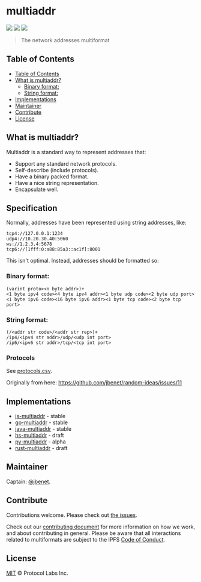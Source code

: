 # multiaddr

[![](https://img.shields.io/badge/made%20by-Protocol%20Labs-blue.svg?style=flat-square)](http://ipn.io)
[![](https://img.shields.io/badge/project-multiformats-blue.svg?style=flat-square)](http://github.com/multiformats/multiformats)
[![](https://img.shields.io/badge/freenode-%23ipfs-blue.svg?style=flat-square)](http://webchat.freenode.net/?channels=%23ipfs)

> The network addresses multiformat

## Table of Contents

- [Table of Contents](#table-of-contents)
- [What is multiaddr?](#what-is-multiaddr)
  - [Binary format:](#binary-format)
  - [String format:](#string-format)
- [Implementations](#implementations)
- [Maintainer](#maintainer)
- [Contribute](#contribute)
- [License](#license)

## What is multiaddr?

Multiaddr is a standard way to represent addresses that: 
- Support any standard network protocols.
- Self-describe (include protocols).
- Have a binary packed format.
- Have a nice string representation.
- Encapsulate well.

## Specification

Normally, addresses have been represented using string addresses, like:

```
tcp4://127.0.0.1:1234
udp4://10.20.30.40:5060
ws://1.2.3.4:5678
tcp6://[1fff:0:a88:85a3::ac1f]:8001
```

This isn't optimal. Instead, addresses should be formatted so:

### Binary format:

```
(varint proto><n byte addr>)+
<1 byte ipv4 code><4 byte ipv4 addr><1 byte udp code><2 byte udp port>
<1 byte ipv6 code><16 byte ipv6 addr><1 byte tcp code><2 byte tcp port>
```

### String format:

```
(/<addr str code>/<addr str rep>)+
/ip4/<ipv4 str addr>/udp/<udp int port>
/ip6/<ipv6 str addr>/tcp/<tcp int port>
```

### Protocols

See [protocols.csv](protocols.csv).

Originally from here:
https://github.com/jbenet/random-ideas/issues/11

## Implementations

- [js-multiaddr](https://github.com/multiformats/js-multiaddr) - stable
- [go-multiaddr](https://github.com/multiformats/go-multiaddr) - stable
- [java-multiaddr](https://github.com/ipfs/java-ipfs-api) - stable
- [hs-multiaddr](https://github.com/basile-henry/hs-multiaddr) - draft
- [py-multiaddr](https://github.com/sbuss/py-multiaddr) - alpha
- [rust-multiaddr](https://github.com/multiformats/rust-multiaddr) - draft

## Maintainer

Captain: [@jbenet](https://github.com/jbenet).

## Contribute

Contributions welcome. Please check out [the issues](https://github.com/multiformats/multiaddr/issues).

Check out our [contributing document](https://github.com/multiformats/multiformats/blob/master/contributing.md) for more information on how we work, and about contributing in general. Please be aware that all interactions related to multiformats are subject to the IPFS [Code of Conduct](https://github.com/ipfs/community/blob/master/code-of-conduct.md).

## License

[MIT](LICENSE) © Protocol Labs Inc.
